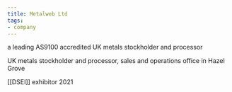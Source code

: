 ```yaml
---
title: Metalweb Ltd
tags:
- company
---
```


a leading AS9100 accredited UK metals stockholder and processor

UK metals stockholder and processor, sales and operations office in Hazel Grove

[[DSEI]] exhibitor 2021